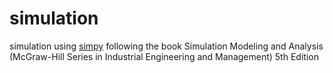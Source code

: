 # simulation
simulation using [simpy](https://simpy.readthedocs.io/en/latest/contents.html)
following the book Simulation Modeling and Analysis (McGraw-Hill Series in Industrial Engineering and Management) 5th Edition
